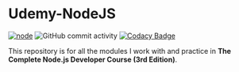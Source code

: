 # Udemy-NodeJS
[![node](https://img.shields.io/badge/version-12.13.1-green)](https://nodejs.org/en/) ![GitHub commit activity](https://img.shields.io/github/commit-activity/m/kshitijzutshi/Udemy-NodeJS?style=plastic) [![Codacy Badge](https://api.codacy.com/project/badge/Grade/c299f9a420584eb8baa8a78e162c0480)](https://www.codacy.com/manual/kshitijzutshi/Udemy-NodeJS?utm_source=github.com&amp;utm_medium=referral&amp;utm_content=kshitijzutshi/Udemy-NodeJS&amp;utm_campaign=Badge_Grade)

This repository is for all the modules I work with and practice in **The Complete Node.js Developer Course (3rd Edition)**.
